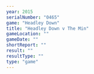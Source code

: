 ```yaml
---
year: 2015
serialNumber: "0465" 
game: "Headley Down"
title: "Headley Down v The Min"
gameLocation: ""
gameDate: ""
shortReport: ""
result: ""
resultType: ""
type: "game"
---
```

